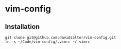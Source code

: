 # vim-config

## Installation

```
git clone git@github.com:davidsalter/vim-config.git
ln -s ~/Code/vim-config/.vimrc ~/.vimrc
```

